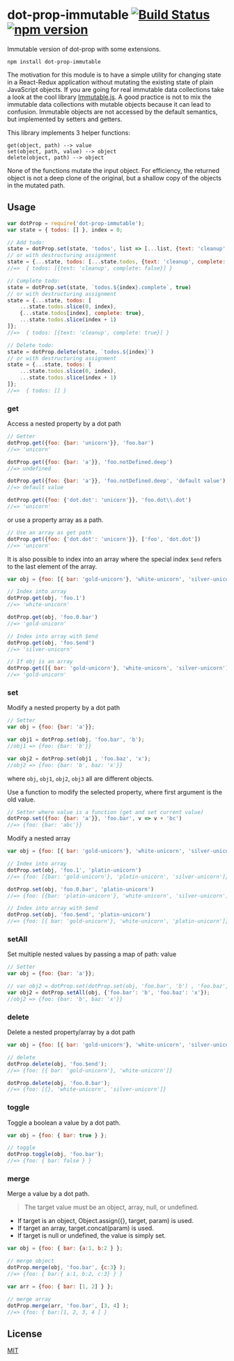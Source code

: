# dot-prop-immutable [![Build Status](https://travis-ci.org/debitoor/dot-prop-immutable.svg)](https://travis-ci.org/debitoor/dot-prop-immutable) [![npm version](https://badge.fury.io/js/dot-prop-immutable.svg)](https://badge.fury.io/js/dot-prop-immutable)

Immutable version of dot-prop with some extensions.

	npm install dot-prop-immutable

The motivation for this module is to have a simple utility for changing state in a React-Redux application without mutating the existing state of plain JavaScript objects.
If you are going for real immutable data collections take a look at the cool library [Immutable.js](https://github.com/facebook/immutable-js).
A good practice is not to mix the immutable data collections with mutable objects because it can lead to confusion. Immutable objects are not accessed by the default semantics, but implemented by setters and getters.

This library implements 3 helper functions:

```
get(object, path) --> value
set(object, path, value) --> object
delete(object, path) --> object
```

None of the functions mutate the input object. For efficiency, the returned object is not a deep clone of the original, but a shallow copy of the objects in the mutated path.


## Usage

```javascript
var dotProp = require('dot-prop-immutable');
var state = { todos: [] }, index = 0;

// Add todo:
state = dotProp.set(state, 'todos', list => [...list, {text: 'cleanup', complete: false}])
// or with destructuring assignment
state = {...state, todos: [...state.todos, {text: 'cleanup', complete: false}]};
//=>  { todos: [{text: 'cleanup', complete: false}] }

// Complete todo:
state = dotProp.set(state, `todos.${index}.complete`, true)
// or with destructuring assignment
state = {...state, todos: [
	...state.todos.slice(0, index),
	{...state.todos[index], complete: true},
	...state.todos.slice(index + 1)
]};
//=>  { todos: [{text: 'cleanup', complete: true}] }

// Delete todo:
state = dotProp.delete(state, `todos.${index}`)
// or with destructuring assignment
state = {...state, todos: [
	...state.todos.slice(0, index),
	...state.todos.slice(index + 1)
]};
//=>  { todos: [] }
```
### get

Access a nested property by a dot path

```javascript
// Getter
dotProp.get({foo: {bar: 'unicorn'}}, 'foo.bar')
//=> 'unicorn'

dotProp.get({foo: {bar: 'a'}}, 'foo.notDefined.deep')
//=> undefined

dotProp.get({foo: {bar: 'a'}}, 'foo.notDefined.deep', 'default value')
//=> default value

dotProp.get({foo: {'dot.dot': 'unicorn'}}, 'foo.dot\\.dot')
//=> 'unicorn'
```


or use a property array as a path.

```javascript
// Use an array as get path
dotProp.get({foo: {'dot.dot': 'unicorn'}}, ['foo', 'dot.dot'])
//=> 'unicorn'
```


It is also possible to index into an array where the special index `$end` refers to the last element of the array.

```javascript
var obj = {foo: [{ bar: 'gold-unicorn'}, 'white-unicorn', 'silver-unicorn']};

// Index into array
dotProp.get(obj, 'foo.1')
//=> 'white-unicorn'

dotProp.get(obj, 'foo.0.bar')
//=> 'gold-unicorn'

// Index into array with $end
dotProp.get(obj, 'foo.$end')
//=> 'silver-unicorn'

// If obj is an array
dotProp.get([{ bar: 'gold-unicorn'}, 'white-unicorn', 'silver-unicorn'], '0.bar')
//=> 'gold-unicorn'

```


### set

Modify a nested property by a dot path

```javascript
// Setter
var obj = {foo: {bar: 'a'}};

var obj1 = dotProp.set(obj, 'foo.bar', 'b');
//obj1 => {foo: {bar: 'b'}}

var obj2 = dotProp.set(obj1 , 'foo.baz', 'x');
//obj2 => {foo: {bar: 'b', baz: 'x'}}
```

where `obj`, `obj1`, `obj2`, `obj3` all are different objects.



Use a function to modify the selected property, where first argument is the old value.

```javascript
// Setter where value is a function (get and set current value)
dotProp.set({foo: {bar: 'a'}}, 'foo.bar', v => v + 'bc')
//=> {foo: {bar: 'abc'}}
```


Modify a nested array

```javascript
var obj = {foo: [{ bar: 'gold-unicorn'}, 'white-unicorn', 'silver-unicorn']};

// Index into array
dotProp.set(obj, 'foo.1', 'platin-unicorn')
//=> {foo: [{bar: 'gold-unicorn'}, 'platin-unicorn', 'silver-unicorn']}

dotProp.set(obj, 'foo.0.bar', 'platin-unicorn')
//=> {foo: [{bar: 'platin-unicorn'}, 'white-unicorn', 'silver-unicorn']}

// Index into array with $end
dotProp.set(obj, 'foo.$end', 'platin-unicorn')
//=> {foo: [{ bar: 'gold-unicorn'}, 'white-unicorn', 'platin-unicorn']}

```

### setAll

Set multiple nested values by passing a map of path: value

```javascript
// Setter
var obj = {foo: {bar: 'a'}};

// var obj2 = dotProp.set(dotProp.set(obj, 'foo.bar', 'b') , 'foo.baz', 'x');
var obj2 = dotProp.setAll(obj, {'foo.bar': 'b', 'foo.baz': 'x'});
//obj2 => {foo: {bar: 'b', baz: 'x'}}
```

### delete

Delete a nested property/array by a dot path

```javascript
var obj = {foo: [{ bar: 'gold-unicorn'}, 'white-unicorn', 'silver-unicorn']};

// delete
dotProp.delete(obj, 'foo.$end');
//=> {foo: [{ bar: 'gold-unicorn'}, 'white-unicorn']}

dotProp.delete(obj, 'foo.0.bar');
//=> {foo: [{}, 'white-unicorn', 'silver-unicorn']}
```

### toggle

Toggle a boolean a value by a dot path.

```javascript
var obj = {foo: { bar: true } };

// toggle
dotProp.toggle(obj, 'foo.bar');
//=> {foo: { bar: false } }
```
### merge

Merge a value by a dot path.
> The target value must be an object, array, null, or undefined.

 * If target is an object, Object.assign({}, target, param) is used.
 * If target an array, target.concat(param) is used.
 * If target is null or undefined, the value is simply set.

```javascript
var obj = {foo: { bar: {a:1, b:2 } };

// merge object
dotProp.merge(obj, 'foo.bar', {c:3} );
//=> {foo: { bar:{ a:1, b:2, c:3} } }

var arr = {foo: { bar: [1, 2] } };

// merge array
dotProp.merge(arr, 'foo.bar', [3, 4] );
//=> {foo: { bar:[1, 2, 3, 4 ] }
```
## License

[MIT](http://opensource.org/licenses/MIT)
